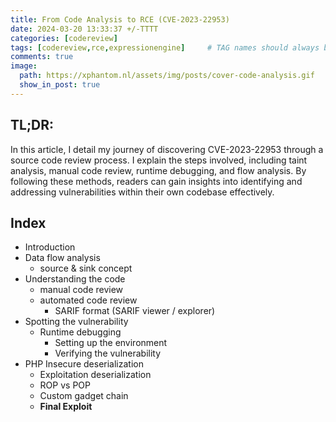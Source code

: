```yaml
---
title: From Code Analysis to RCE (CVE-2023-22953)
date: 2024-03-20 13:33:37 +/-TTTT
categories: [codereview]
tags: [codereview,rce,expressionengine]     # TAG names should always be lowercase
comments: true
image:
  path: https://xphantom.nl/assets/img/posts/cover-code-analysis.gif
  show_in_post: true
---
```



## TL;DR: 

In this article, I detail my journey of discovering CVE-2023-22953 through a source code review process. I explain the steps involved, including taint analysis, manual code review, runtime debugging, and flow analysis. By following these methods, readers can gain insights into identifying and addressing vulnerabilities within their own codebase effectively.

## Index

- Introduction
- Data flow analysis
  - source & sink concept
- Understanding the code
  - manual code review
  - automated code review
    - SARIF format (SARIF viewer / explorer)
- Spotting the vulnerability
  - Runtime debugging
    - Setting up the environment
    - Verifying the vulnerability
- PHP Insecure deserialization 
  - Exploitation deserialization
  - ROP vs POP 
  - Custom gadget chain
  - **Final Exploit**
